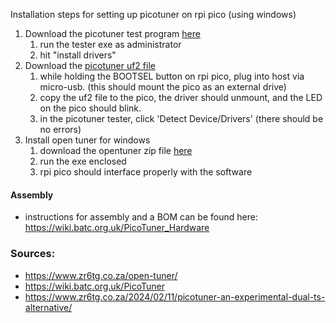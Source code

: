 Installation steps for setting up picotuner on rpi pico (using windows)
1. Download the picotuner test program [here](https://www.dropbox.com/scl/fi/3ziiiq71hretd2yzaou8f/picotuner_driver_test_app.zip?rlkey=gl4xsxddxprxfvjjydebvez5y&e=1&dl=0)
   1. run the tester exe as administrator
   2. hit "install drivers"
2. Download the [picotuner uf2 file](https://github.com/g4eml/PicoTuner/releases/download/v0.11-alpha/PicoTunerV0-11.uf2)
   1. while holding the BOOTSEL button on rpi pico, plug into host via micro-usb. (this should mount the pico as an external drive)
   2. copy the uf2 file to the pico, the driver should unmount, and the LED on the pico should blink.
   3. in the picotuner tester, click 'Detect Device/Drivers' (there should be no errors)
3. Install open tuner for windows
   1. download the opentuner zip file [here](https://www.zr6tg.co.za/files/open_tuner_0.A.zip)
   2. run the exe enclosed
   3. rpi pico should interface properly with the software

#### Assembly
* instructions for assembly and a BOM can be found here: https://wiki.batc.org.uk/PicoTuner_Hardware



### Sources:
* https://www.zr6tg.co.za/open-tuner/
* https://wiki.batc.org.uk/PicoTuner
* https://www.zr6tg.co.za/2024/02/11/picotuner-an-experimental-dual-ts-alternative/
